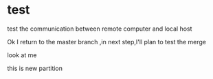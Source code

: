 # test
test the communication between remote computer and local host

Ok  I return to the master branch ,in next step,I'll plan to test the merge 

look at me

this is new partition 

